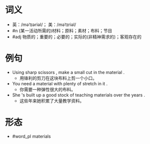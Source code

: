 # 词义
- 英：/məˈtɪəriəl/； 美：/məˈtɪriəl/
- #n (某一活动所需的)材料；原料；素材；布料；节目
- #adj 物质的；重要的；必要的；实际的(非精神需求的)；客观存在的
# 例句
- Using sharp scissors , make a small cut in the material .
	- 用锋利的剪刀在这块布料上剪一个小口。
- You need a material with plenty of stretch in it .
	- 你需要一种弹性很大的布料。
- She 's built up a good stock of teaching materials over the years .
	- 这些年来她积累了大量教学资料。
# 形态
- #word_pl materials
